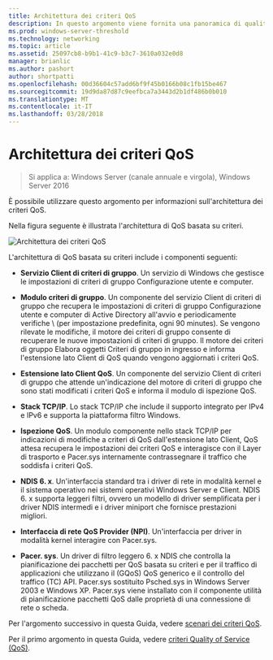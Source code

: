 ```yaml
---
title: Architettura dei criteri QoS
description: In questo argomento viene fornita una panoramica di qualità del servizio (QoS), che consente di usare criteri di gruppo per stabilire le priorità del traffico larghezza di banda di specifiche applicazioni e servizi in Windows Server 2016.
ms.prod: windows-server-threshold
ms.technology: networking
ms.topic: article
ms.assetid: 25097cb8-b9b1-41c9-b3c7-3610a032e0d8
manager: brianlic
ms.author: pashort
author: shortpatti
ms.openlocfilehash: 00d36604c57add6bf9f45b0166b08c1fb15be467
ms.sourcegitcommit: 19d9da87d87c9eefbca7a3443d2b1df486b0b010
ms.translationtype: MT
ms.contentlocale: it-IT
ms.lasthandoff: 03/28/2018
---
```

# <a name="qos-policy-architecture"></a>Architettura dei criteri QoS

>Si applica a: Windows Server (canale annuale e virgola), Windows Server 2016

È possibile utilizzare questo argomento per informazioni sull'architettura dei criteri QoS.

Nella figura seguente è illustrata l'architettura di QoS basata su criteri.

![Architettura dei criteri QoS](../../media/QoS/QoS-Policy-Architecture.jpg)

L'architettura di QoS basata su criteri include i componenti seguenti:

- **Servizio Client di criteri di gruppo**. Un servizio di Windows che gestisce le impostazioni di criteri di gruppo Configurazione utente e computer.

- **Modulo criteri di gruppo**. Un componente del servizio Client di criteri di gruppo che recupera le impostazioni di criteri di gruppo Configurazione utente e computer di Active Directory all'avvio e periodicamente verifiche \ (per impostazione predefinita, ogni 90 minutes\). Se vengono rilevate le modifiche, il motore dei criteri di gruppo consente di recuperare le nuove impostazioni di criteri di gruppo. Il motore dei criteri di gruppo Elabora oggetti Criteri di gruppo in ingresso e informa l'estensione lato Client di QoS quando vengono aggiornati i criteri QoS.

- **Estensione lato Client QoS**. Un componente del servizio Client di criteri di gruppo che attende un'indicazione del motore di criteri di gruppo che sono stati modificati i criteri QoS e informa il modulo di ispezione QoS.

- **Stack TCP/IP**. Lo stack TCP/IP che include il supporto integrato per IPv4 e IPv6 e supporta la piattaforma filtro Windows. 

- **Ispezione QoS**. Un modulo componente nello stack TCP/IP per indicazioni di modifiche a criteri di QoS dall'estensione lato Client, QoS attesa recupera le impostazioni dei criteri QoS e interagisce con il Layer di trasporto e Pacer.sys internamente contrassegnare il traffico che soddisfa i criteri QoS.

- **NDIS 6. x**. Un'interfaccia standard tra i driver di rete in modalità kernel e il sistema operativo nei sistemi operativi Windows Server e Client. NDIS 6. x supporta leggeri filtri, ovvero un modello di driver semplificata per i driver NDIS intermedi e i driver miniport che fornisce prestazioni migliori.

- **Interfaccia di rete QoS Provider \(NPI\)**. Un'interfaccia per driver in modalità kernel interagire con Pacer.sys.

- **Pacer. sys**. Un driver di filtro leggero 6. x NDIS che controlla la pianificazione dei pacchetti per QoS basata su criteri e per il traffico di applicazioni che utilizzano il \(GQoS\) QoS generico e il controllo del traffico \(TC\) API. Pacer.sys sostituito Psched.sys in Windows Server 2003 e Windows XP. Pacer.sys viene installato con il componente utilità di pianificazione pacchetti QoS dalle proprietà di una connessione di rete o scheda.

Per l'argomento successivo in questa Guida, vedere [scenari dei criteri QoS](qos-policy-scenarios.md).

Per il primo argomento in questa Guida, vedere [criteri Quality of Service (QoS)](qos-policy-top.md).

